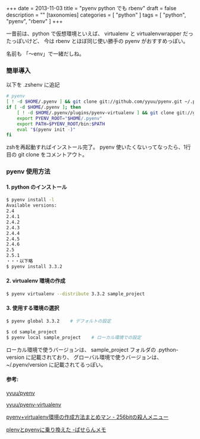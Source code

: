 +++
date = 2013-11-03
title = "pyenv python でも rbenv"
draft = false
description = ""
[taxonomies]
categories = [ "python" ]
tags = [ "python", "pyenv", "rbenv" ]
+++

一昔前は、python で仮想環境といえば、 virtualenv と
virtualenvwrapper だったっぽいけど、 今は rbenv
とほぼ同じ使い勝手の pyenv がおすすめっぽい。

名前も 「〜env」で一緒だしね。

### 簡単導入

以下を .zshenv に追記

```sh
# pyenv
[ ! -d $HOME/.pyenv ] && git clone git://github.com/yyuu/pyenv.git ~/.pyenv
if [ -d $HOME/.pyenv ]; then
    [ ! -d $HOME/.pyenv/plugins/pyenv-virtualenv ] && git clone git://github.com/yyuu/pyenv-virtualenv.git ~/.pyenv/plugins/pyenv-virtualenv
    export PYENV_ROOT="$HOME/.pyenv"
    export PATH=$PYENV_ROOT/bin:$PATH
    eval "$(pyenv init -)"
fi
```

zshを再起動すればインストール完了。 pyenv
使いたくないってなったら、1行目の git clone をコメントアウト。

### pyenv 使用方法

#### 1. python のインストール

```sh
$ pyenv install -l
Available versions:
2.4
2.4.1
2.4.2
2.4.3
2.4.4
2.4.5
2.4.6
2.5
2.5.1
・・・以下略
$ pyenv install 3.3.2
```

#### 2. virtualenv 環境の作成

```sh
$ pyenv virtualenv --distribute 3.3.2 sample_project
```

#### 3. 使用する環境の選択

```sh
$ pyenv global 3.3.2    # デフォルトの設定

$ cd sample_project
$ pyenv local sample_project    # ローカル環境での設定
```

ローカル環境で使うバージョンは、 sample\_project フォルダの
.python-version に記載されており、
グローバル環境で使うバージョンは、 \~/.pyenv/version
に記載されてるっぽい。

#### 参考:

[yyuu/pyenv](https://github.com/yyuu/pyenv)

[yyuu/pyenv-virtualenv](https://github.com/yyuu/pyenv-virtualenv)

[pyenv+virtualenv環境の作成方法まとめマン - 256bitの殺人メニュー](http://d.hatena.ne.jp/akuwano/20130818/1376833810)

[plenvとpyenvに乗り換えた -ぱせらんメモ](http://d.hatena.ne.jp/pasela/20130219/llenv)

